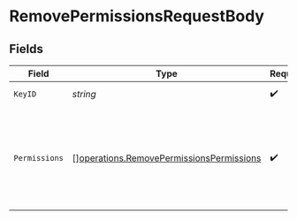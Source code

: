 # RemovePermissionsRequestBody


## Fields

| Field                                                                                                | Type                                                                                                 | Required                                                                                             | Description                                                                                          | Example                                                                                              |
| ---------------------------------------------------------------------------------------------------- | ---------------------------------------------------------------------------------------------------- | ---------------------------------------------------------------------------------------------------- | ---------------------------------------------------------------------------------------------------- | ---------------------------------------------------------------------------------------------------- |
| `KeyID`                                                                                              | *string*                                                                                             | :heavy_check_mark:                                                                                   | The id of the key.                                                                                   |                                                                                                      |
| `Permissions`                                                                                        | [][operations.RemovePermissionsPermissions](../../models/operations/removepermissionspermissions.md) | :heavy_check_mark:                                                                                   | The permissions you want to remove from this key.                                                    | [<br/>{<br/>"id": "perm_123"<br/>},<br/>{<br/>"name": "dns.record.create"<br/>}<br/>]                |